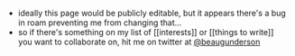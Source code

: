 - ideally this page would be publicly editable, but it appears there's a bug in roam preventing me from changing that...
- so if there's something on my list of [[interests]] or [[things to write]] you want to collaborate on, hit me on twitter at [@beaugunderson](https://twitter.com/beaugunderson)
